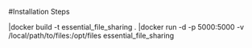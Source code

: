 #Installation Steps 

|docker build -t essential_file_sharing .
|docker run -d -p 5000:5000 -v /local/path/to/files:/opt/files essential_file_sharing
